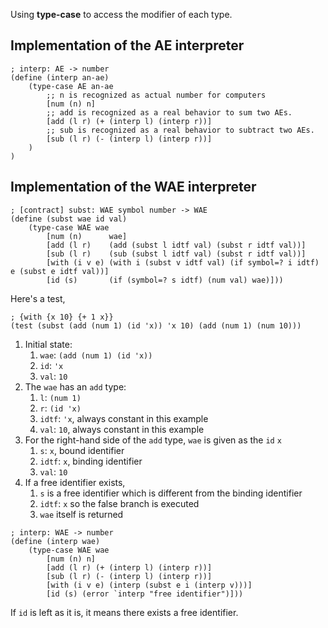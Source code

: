 
Using **type-case** to access the modifier of each type.

## Implementation of the AE interpreter

```
; interp: AE -> number  
(define (interp an-ae)  
	(type-case AE an-ae  
		;; n is recognized as actual number for computers  
		[num (n) n]  
		;; add is recognized as a real behavior to sum two AEs.  
		[add (l r) (+ (interp l) (interp r))]  
		;; sub is recognized as a real behavior to subtract two AEs.  
		[sub (l r) (- (interp l) (interp r))]
	)
)
```

## Implementation of the WAE interpreter

```
; [contract] subst: WAE symbol number -> WAE
(define (subst wae id val)
	(type-case WAE wae
		[num (n)      wae]
		[add (l r)    (add (subst l idtf val) (subst r idtf val))]
		[sub (l r)    (sub (subst l idtf val) (subst r idtf val))]
		[with (i v e) (with i (subst v idtf val) (if symbol=? i idtf) e (subst e idtf val))]
		[id (s)       (if (symbol=? s idtf) (num val) wae)]))
```
Here's a test,
```
; {with {x 10} {+ 1 x}}
(test (subst (add (num 1) (id 'x)) 'x 10) (add (num 1) (num 10)))
```
1. Initial state:
	1. `wae`: `(add (num 1) (id 'x))`
	2. `id`: `'x`
	3. `val`: `10`
2. The `wae` has an `add` type:
	1. `l`: `(num 1)`
	2. `r`: `(id 'x)`
	3. `idtf`: `'x`, always constant in this example
	4. `val`: `10`, always constant in this example
3. For the right-hand side of the `add` type, `wae` is given as the `id` `x`
	1. `s`: `x`, bound identifier
	2. `idtf`: `x`, binding identifier
	3. `val`: `10`
4. If a free identifier exists,
	1. `s` is a free identifier which is different from the binding identifier
	2. `idtf`: `x` so the false branch is executed
	3. `wae` itself is returned

```
; interp: WAE -> number
(define (interp wae)
	(type-case WAE wae
		[num (n) n]
		[add (l r) (+ (interp l) (interp r))]
		[sub (l r) (- (interp l) (interp r))]
		[with (i v e) (interp (subst e i (interp v)))]
		[id (s) (error `interp "free identifier")]))
```
If `id` is left as it is, it means there exists a free identifier.
